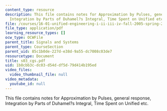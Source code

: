 ```yaml
---
content_type: resource
description: This file contains notes for Approximation by Pulses, general response,
  Integration by Parts of Duhamel?s Integral, Time Spent on Unified etc.
file: /courses/16-01-unified-engineering-i-ii-iii-iv-fall-2005-spring-2006/1b8cbb3cdc03d54ddf5d79d414b195ed_s03_cgs.pdf
file_type: application/pdf
learning_resource_types: []
ocw_type: OCWFile
parent_title: Signals and Systems
parent_type: CourseSection
parent_uid: 85c1b0de-227d-e38d-9a55-dc7008c03de7
resourcetype: Document
title: s03_cgs.pdf
uid: 1b8cbb3c-dc03-d54d-df5d-79d414b195ed
video_files:
  video_thumbnail_file: null
video_metadata:
  youtube_id: null
---
```

This file contains notes for Approximation by Pulses, general response, Integration by Parts of Duhamel?s Integral, Time Spent on Unified etc.